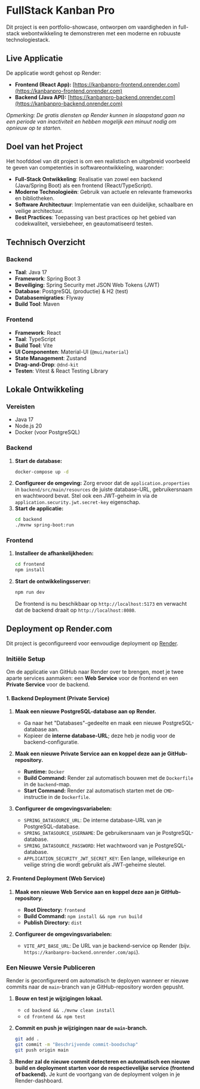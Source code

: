 # FullStack Kanban Pro

Dit project is een portfolio-showcase, ontworpen om vaardigheden in full-stack webontwikkeling te demonstreren met een moderne en robuuste technologiestack.

## Live Applicatie

De applicatie wordt gehost op Render:

-   **Frontend (React App):** [https://kanbanpro-frontend.onrender.com](https://kanbanpro-frontend.onrender.com)
-   **Backend (Java API):** [https://kanbanpro-backend.onrender.com](https://kanbanpro-backend.onrender.com)

*Opmerking: De gratis diensten op Render kunnen in slaapstand gaan na een periode van inactiviteit en hebben mogelijk een minuut nodig om opnieuw op te starten.*

## Doel van het Project

Het hoofddoel van dit project is om een realistisch en uitgebreid voorbeeld te geven van competenties in softwareontwikkeling, waaronder:

-   **Full-Stack Ontwikkeling**: Realisatie van zowel een backend (Java/Spring Boot) als een frontend (React/TypeScript).
-   **Moderne Technologieën**: Gebruik van actuele en relevante frameworks en bibliotheken.
-   **Software Architectuur**: Implementatie van een duidelijke, schaalbare en veilige architectuur.
-   **Best Practices**: Toepassing van best practices op het gebied van codekwaliteit, versiebeheer, en geautomatiseerd testen.

## Technisch Overzicht

### Backend

-   **Taal**: Java 17
-   **Framework**: Spring Boot 3
-   **Beveiliging**: Spring Security met JSON Web Tokens (JWT)
-   **Database**: PostgreSQL (productie) & H2 (test)
-   **Databasemigraties**: Flyway
-   **Build Tool**: Maven

### Frontend

-   **Framework**: React
-   **Taal**: TypeScript
-   **Build Tool**: Vite
-   **UI Componenten**: Material-UI (`@mui/material`)
-   **State Management**: Zustand
-   **Drag-and-Drop**: `@dnd-kit`
-   **Testen**: Vitest & React Testing Library

## Lokale Ontwikkeling

### Vereisten

-   Java 17
-   Node.js 20
-   Docker (voor PostgreSQL)

### Backend

1.  **Start de database:**
    ```bash
    docker-compose up -d
    ```
2.  **Configureer de omgeving:**
    Zorg ervoor dat de `application.properties` in `backend/src/main/resources` de juiste database-URL, gebruikersnaam en wachtwoord bevat. Stel ook een JWT-geheim in via de `application.security.jwt.secret-key` eigenschap.
3.  **Start de applicatie:**
    ```bash
    cd backend
    ./mvnw spring-boot:run
    ```

### Frontend

1.  **Installeer de afhankelijkheden:**
    ```bash
    cd frontend
    npm install
    ```
2.  **Start de ontwikkelingsserver:**
    ```bash
    npm run dev
    ```
    De frontend is nu beschikbaar op `http://localhost:5173` en verwacht dat de backend draait op `http://localhost:8080`.

## Deployment op Render.com

Dit project is geconfigureerd voor eenvoudige deployment op [Render](https://render.com/).

### Initiële Setup

Om de applicatie van GitHub naar Render over te brengen, moet je twee aparte services aanmaken: een **Web Service** voor de frontend en een **Private Service** voor de backend.

#### 1. Backend Deployment (Private Service)

1.  **Maak een nieuwe PostgreSQL-database aan op Render.**
    *   Ga naar het "Databases"-gedeelte en maak een nieuwe PostgreSQL-database aan.
    *   Kopieer de **interne database-URL**; deze heb je nodig voor de backend-configuratie.

2.  **Maak een nieuwe Private Service aan en koppel deze aan je GitHub-repository.**
    *   **Runtime:** `Docker`
    *   **Build Command:** Render zal automatisch bouwen met de `Dockerfile` in de `backend`-map.
    *   **Start Command:** Render zal automatisch starten met de `CMD`-instructie in de `Dockerfile`.

3.  **Configureer de omgevingsvariabelen:**
    *   `SPRING_DATASOURCE_URL`: De interne database-URL van je PostgreSQL-database.
    *   `SPRING_DATASOURCE_USERNAME`: De gebruikersnaam van je PostgreSQL-database.
    *   `SPRING_DATASOURCE_PASSWORD`: Het wachtwoord van je PostgreSQL-database.
    *   `APPLICATION_SECURITY_JWT_SECRET_KEY`: Een lange, willekeurige en veilige string die wordt gebruikt als JWT-geheime sleutel.

#### 2. Frontend Deployment (Web Service)

1.  **Maak een nieuwe Web Service aan en koppel deze aan je GitHub-repository.**
    *   **Root Directory:** `frontend`
    *   **Build Command:** `npm install && npm run build`
    *   **Publish Directory:** `dist`

2.  **Configureer de omgevingsvariabelen:**
    *   `VITE_API_BASE_URL`: De URL van je backend-service op Render (bijv. `https://kanbanpro-backend.onrender.com/api`).

### Een Nieuwe Versie Publiceren

Render is geconfigureerd om automatisch te deployen wanneer er nieuwe commits naar de `main`-branch van je GitHub-repository worden gepusht.

1.  **Bouw en test je wijzigingen lokaal.**
    *   `cd backend && ./mvnw clean install`
    *   `cd frontend && npm test`

2.  **Commit en push je wijzigingen naar de `main`-branch.**
    ```bash
    git add .
    git commit -m "Beschrijvende commit-boodschap"
    git push origin main
    ```

3.  **Render zal de nieuwe commit detecteren en automatisch een nieuwe build en deployment starten voor de respectievelijke service (frontend of backend).** Je kunt de voortgang van de deployment volgen in je Render-dashboard.
